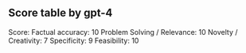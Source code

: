 ## Score table by gpt-4
Score: 
Factual accuracy: 10
Problem Solving / Relevance: 10
Novelty / Creativity: 7
Specificity: 9
Feasibility: 10